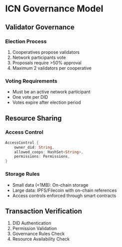 # ICN Governance Model

## Validator Governance

### Election Process
1. Cooperatives propose validators
2. Network participants vote
3. Proposals require >50% approval
4. Maximum 2 validators per cooperative

### Voting Requirements
- Must be an active network participant
- One vote per DID
- Votes expire after election period

## Resource Sharing

### Access Control
```rust
AccessControl {
    owner_did: String,
    allowed_coops: HashSet<String>,
    permissions: Permissions,
}
```

### Storage Rules
- Small data (<1MB): On-chain storage
- Large data: IPFS/Filecoin with on-chain references
- Access controls enforced through smart contracts

## Transaction Verification

1. DID Authentication
2. Permission Validation
3. Governance Rules Check
4. Resource Availability Check
